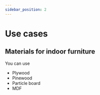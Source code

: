 ```yaml
---
sidebar_position: 2
---
```

# Use cases

## Materials for indoor furniture

You can use 
* Plywood
* Pinewood
* Particle board
* MDF
